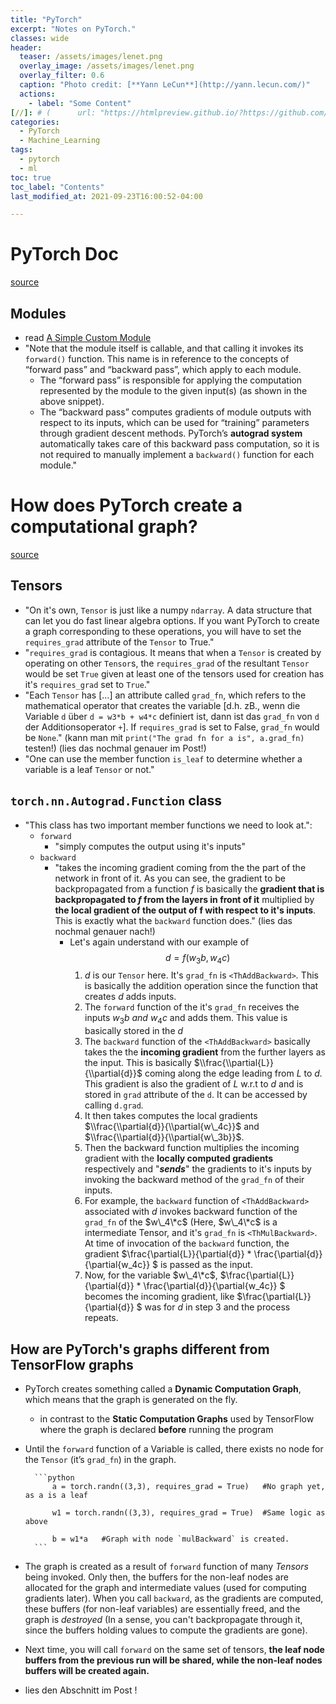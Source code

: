 ```yaml
---
title: "PyTorch"
excerpt: "Notes on PyTorch."
classes: wide
header:
  teaser: /assets/images/lenet.png
  overlay_image: /assets/images/lenet.png
  overlay_filter: 0.6
  caption: "Photo credit: [**Yann LeCun**](http://yann.lecun.com/)"
  actions:
    - label: "Some Content"
[//]: # (      url: "https://htmlpreview.github.io/?https://github.com/pharath/home/blob/master/_posts_html/2021-09-23-Databases.html")
categories:
  - PyTorch
  - Machine_Learning
tags:
  - pytorch
  - ml
toc: true
toc_label: "Contents"
last_modified_at: 2021-09-23T16:00:52-04:00

---
```


# PyTorch Doc

[source](https://pytorch.org/docs/stable/notes/modules.html)

## Modules

- read [A Simple Custom Module](https://pytorch.org/docs/stable/notes/modules.html#a-simple-custom-module)
- "Note that the module itself is callable, and that calling it invokes its `forward()` function. This name is in reference to the concepts of “forward pass” and “backward pass”, which apply to each module. 
	- The “forward pass” is responsible for applying the computation represented by the module to the given input(s) (as shown in the above snippet). 
	- The “backward pass” computes gradients of module outputs with respect to its inputs, which can be used for “training” parameters through gradient descent methods. PyTorch’s **autograd system** automatically takes care of this backward pass computation, so it is not required to manually implement a `backward()` function for each module."

# How does PyTorch create a computational graph? 

[source](https://blog.paperspace.com/pytorch-101-understanding-graphs-and-automatic-differentiation/)

## Tensors

- "On it's own, `Tensor` is just like a numpy `ndarray`. A data structure that can let you do fast linear algebra options. If you want PyTorch to create a graph corresponding to these operations, you will have to set the `requires_grad` attribute of the `Tensor` to True."
- "`requires_grad` is contagious. It means that when a `Tensor` is created by operating on other `Tensor`s, the `requires_grad` of the resultant `Tensor` would be set `True` given at least one of the tensors used for creation has it's `requires_grad` set to `True`."
- "Each `Tensor` has [...] an attribute called `grad_fn`, which refers to the mathematical operator that creates the variable [d.h. zB., wenn die Variable `d` über `d = w3*b + w4*c` definiert ist, dann ist das `grad_fn` von `d` der Additionsoperator `+`]. If `requires_grad` is set to False, `grad_fn` would be `None`." (kann man mit `print("The grad fn for a is", a.grad_fn)` testen!) (lies das nochmal genauer im Post!)
- "One can use the member function `is_leaf` to determine whether a variable is a leaf `Tensor` or not."

## `torch.nn.Autograd.Function` class

- "This class has two important member functions we need to look at.":
	- `forward`
		- "simply computes the output using it's inputs"
	- `backward`
		- "takes the incoming gradient coming from the the part of the network in front of it. As you can see, the gradient to be backpropagated from a function $f$ is basically the **gradient that is backpropagated to $f$ from the layers in front of it** multiplied by **the local gradient of the output of f with respect to it's inputs**. This is exactly what the `backward` function does." (lies das nochmal genauer nach!)
			- Let's again understand with our example of $$ d = f(w_3b , w_4c) $$
				1.  _d_ is our `Tensor` here. It's `grad_fn`  is `<ThAddBackward>`_._ This is basically the addition operation since the function that creates _d_ adds inputs.
				2.  The `forward` function of the it's `grad_fn`  receives the inputs $w_3b$ _and_ $w_4c$ and adds them. This value is basically stored in the _d_
				3.  The `backward` function of the `<ThAddBackward>`  basically takes the the **incoming gradient** from the further layers as the input. This is basically $\\frac{\\partial{L}}{\\partial{d}}$ coming along the edge leading from _L_ to _d._ This gradient is also the gradient of _L_ w.r.t to _d_ and is stored in `grad`  attribute of the `d`. It can be accessed by calling `d.grad`_._
				4.  It then takes computes the local gradients $\\frac{\\partial{d}}{\\partial{w\_4c}}$ and $\\frac{\\partial{d}}{\\partial{w\_3b}}$.
				5.  Then the backward function multiplies the incoming gradient with the **locally computed gradients** respectively and "_**sends**_" the gradients to it's inputs by invoking the backward method of the `grad_fn` of their inputs.
				6.  For example, the `backward` function of  `<ThAddBackward>`  associated with _d_ invokes backward function of the `grad_fn` of the $w\_4\*c$ (Here, $w\_4\*c$ is a intermediate Tensor, and it's `grad_fn` is `<ThMulBackward>`. At time of invocation of the `backward` function, the gradient $\\frac{\\partial{L}}{\\partial{d}} * \\frac{\\partial{d}}{\\partial{w_4c}} $ is passed as the input.
				7.  Now, for the variable $w\_4\*c$, $\\frac{\\partial{L}}{\\partial{d}} \* \\frac{\\partial{d}}{\\partial{w\_4c}} $ becomes the incoming gradient, like $\\frac{\\partial{L}}{\\partial{d}} $ was for $d$ in step 3 and the process repeats.

## How are PyTorch's graphs different from TensorFlow graphs

- PyTorch creates something called a **Dynamic Computation Graph**, which means that the graph is generated on the fly.
	- in contrast to the **Static Computation Graphs** used by TensorFlow where the graph is declared **before** running the program
- Until the `forward` function of a Variable is called, there exists no node for the `Tensor` (it’s `grad_fn`) in the graph.

        ```python
            a = torch.randn((3,3), requires_grad = True)   #No graph yet, as a is a leaf
            
            w1 = torch.randn((3,3), requires_grad = True)  #Same logic as above
            
            b = w1*a   #Graph with node `mulBackward` is created.
        ```    

- The graph is created as a result of `forward` function of many _Tensors_ being invoked. Only then, the buffers for the non-leaf nodes are allocated for the graph and intermediate values (used for computing gradients later). When you call `backward`, as the gradients are computed, these buffers (for non-leaf variables) are essentially freed, and the graph is _destroyed_ (In a sense, you can\'t backpropagate through it, since the buffers holding values to compute the gradients are gone).

- Next time, you will call `forward` on the same set of tensors, **the leaf node buffers from the previous run will be shared, while the non-leaf nodes buffers will be created again.**

- lies den Abschnitt im Post !

